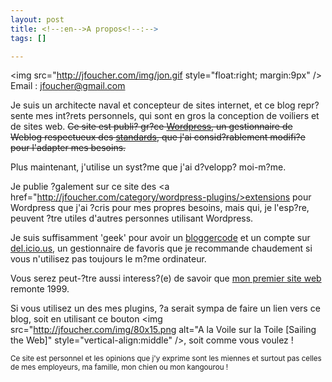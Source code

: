 ```yaml
--- 
layout: post
title: <!--:en-->A propos<!--:-->
tags: []

---
```

<!--:en-->
<img src="http://jfoucher.com/img/jon.gif style="float:right; margin:9px" />
Email : <a href="mailto:jfoucher@gmail.com">jfoucher@gmail.com</a>

Je suis un architecte naval et concepteur de sites internet, et ce blog repr?sente mes int?rets personnels, qui sont en gros la conception de voiliers et de sites web.
<s>Ce site est publi? gr?ce   <a href="http://wordpress.org" title="Plateforme s?mantique de publication personnelle">Wordpress</a>, un gestionnaire de Weblog respectueux des <a href="http://openweb.eu.org/articles/pourquoi_standards/" title="Pourquoi respecter les standards du web">standards</a>, que j'ai consid?rablement modifi?e pour l'adapter   mes besoins.</s>

Plus maintenant, j'utilise un syst?me que j'ai d?velopp? moi-m?me.

Je publie ?galement sur ce site des <a href="http://jfoucher.com/category/wordpress-plugins/>extensions pour Wordpress</a> que j'ai ?cris pour mes propres besoins, mais qui, je l'esp?re, peuvent ?tre utiles   d'autres personnes utilisant Wordpress.

Je suis suffisamment 'geek' pour avoir un <a href="http://travis.kroh.net/blogger_decoder/?code=B4%20d%2B%2B%20t%2B%20k%20s%2B%20u-%20f%20i-%20o%2B%20x--%20e%20l-%20c--">bloggercode</a> et un compte sur <a href="http://del.icio.us">del.icio.us</a>, un gestionnaire de favoris que je recommande chaudement si vous n'utilisez pas toujours le m?me ordinateur.

Vous serez peut-?tre aussi interess?(e) de savoir que <a href="http://web.archive.org/web/*/http://perso.wanadoo.fr/foucher.yacht.design">mon premier site web</a> remonte   1999.

Si vous utilisez un des mes plugins, ?a serait sympa de faire un lien vers ce blog, soit en utilisant ce bouton <img src="http://jfoucher.com/img/80x15.png alt="A la Voile sur la Toile [Sailing the Web]" style="vertical-align:middle" />, soit comme vous voulez !

<small>Ce site est personnel et les opinions que j'y exprime sont les miennes et surtout pas celles de mes employeurs, ma famille, mon chien ou mon kangourou !</small>

<!--:-->
